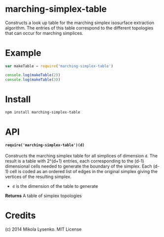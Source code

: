 marching-simplex-table
======================
Constructs a look up table for the marching simplex isosurface extraction algorithm.  The entries of this table correspond to the different topologies that can occur for marching simplices.

# Example

```javascript
var makeTable = require('marching-simplex-table')

console.log(makeTable(2))
console.log(makeTable(3))
```

# Install

```
npm install marching-simplex-table
```

# API

#### `require('marching-simplex-table')(d)`
Constructs the marching simplex table for all simplices of dimension `d`.  The result is a table with 2^(d+1) entries, each corresponding to the (d-1) dimensional cells needed to generate the boundary of the simplex.  Each (d-1) cell is coded as an ordered list of edges in the original simplex giving the vertices of the resulting simplex.

* `d` is the dimension of the table to generate

**Returns** A table of simplex topologies

# Credits
(c) 2014 Mikola Lysenko. MIT License